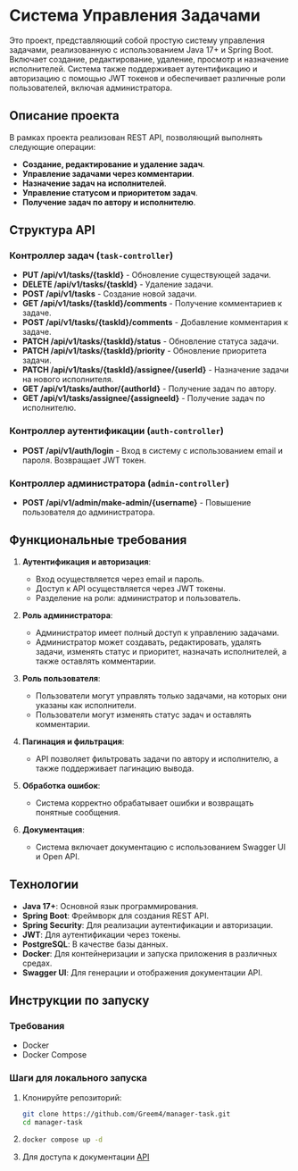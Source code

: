 # Система Управления Задачами

Это проект, представляющий собой простую систему управления задачами, реализованную с использованием Java 17+ и Spring Boot. Включает создание, редактирование, удаление, просмотр и назначение исполнителей. Система также поддерживает аутентификацию и авторизацию с помощью JWT токенов и обеспечивает различные роли пользователей, включая администратора.

## Описание проекта

В рамках проекта реализован REST API, позволяющий выполнять следующие операции:

- **Создание, редактирование и удаление задач**.
- **Управление задачами через комментарии**.
- **Назначение задач на исполнителей**.
- **Управление статусом и приоритетом задач**.
- **Получение задач по автору и исполнителю**.

## Структура API

### Контроллер задач (`task-controller`)

- **PUT /api/v1/tasks/{taskId}** - Обновление существующей задачи.
- **DELETE /api/v1/tasks/{taskId}** - Удаление задачи.
- **POST /api/v1/tasks** - Создание новой задачи.
- **GET /api/v1/tasks/{taskId}/comments** - Получение комментариев к задаче.
- **POST /api/v1/tasks/{taskId}/comments** - Добавление комментария к задаче.
- **PATCH /api/v1/tasks/{taskId}/status** - Обновление статуса задачи.
- **PATCH /api/v1/tasks/{taskId}/priority** - Обновление приоритета задачи.
- **PATCH /api/v1/tasks/{taskId}/assignee/{userId}** - Назначение задачи на нового исполнителя.
- **GET /api/v1/tasks/author/{authorId}** - Получение задач по автору.
- **GET /api/v1/tasks/assignee/{assigneeId}** - Получение задач по исполнителю.

### Контроллер аутентификации (`auth-controller`)

- **POST /api/v1/auth/login** - Вход в систему с использованием email и пароля. Возвращает JWT токен.

### Контроллер администратора (`admin-controller`)

- **POST /api/v1/admin/make-admin/{username}** - Повышение пользователя до администратора.

## Функциональные требования

1. **Аутентификация и авторизация**:
    - Вход осуществляется через email и пароль.
    - Доступ к API осуществляется через JWT токены.
    - Разделение на роли: администратор и пользователь.

2. **Роль администратора**:
    - Администратор имеет полный доступ к управлению задачами.
    - Администратор может создавать, редактировать, удалять задачи, изменять статус и приоритет, назначать исполнителей, а также оставлять комментарии.

3. **Роль пользователя**:
    - Пользователи могут управлять только задачами, на которых они указаны как исполнители.
    - Пользователи могут изменять статус задач и оставлять комментарии.

4. **Пагинация и фильтрация**:
    - API позволяет фильтровать задачи по автору и исполнителю, а также поддерживает пагинацию вывода.

5. **Обработка ошибок**:
    - Система корректно обрабатывает ошибки и возвращать понятные сообщения.

6. **Документация**:
    - Система включает документацию с использованием Swagger UI и Open API.

## Технологии

- **Java 17+**: Основной язык программирования.
- **Spring Boot**: Фреймворк для создания REST API.
- **Spring Security**: Для реализации аутентификации и авторизации.
- **JWT**: Для аутентификации через токены.
- **PostgreSQL**: В качестве базы данных.
- **Docker**: Для контейнеризации и запуска приложения в различных средах.
- **Swagger UI**: Для генерации и отображения документации API.

## Инструкции по запуску

### Требования

- Docker
- Docker Compose

### Шаги для локального запуска

1. Клонируйте репозиторий:
   ```bash
   git clone https://github.com/Greem4/manager-task.git
   cd manager-task
2. ```bash
   docker compose up -d   
3. Для доступа к документации [API](http://localhost:8080/swagger-ui/index.html)


